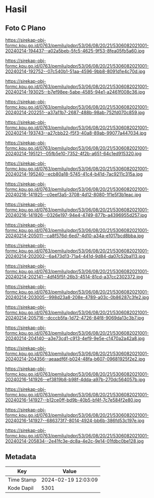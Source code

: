 # Hasil

## Foto C Plano

https://sirekap-obj-formc.kpu.go.id/0763/pemilu/pdpr/53/06/08/20/21/5306082021001-20240214-194437--a02a5beb-5fc5-4625-9f53-8fea05fb5a60.jpg

https://sirekap-obj-formc.kpu.go.id/0763/pemilu/pdpr/53/06/08/20/21/5306082021001-20240214-192752--07c540b1-51aa-4596-9bb8-8091d1e4c70d.jpg

https://sirekap-obj-formc.kpu.go.id/0763/pemilu/pdpr/53/06/08/20/21/5306082021001-20240214-193025--b7ef98ee-5abe-4585-94e1-a2461f008c36.jpg

https://sirekap-obj-formc.kpu.go.id/0763/pemilu/pdpr/53/06/08/20/21/5306082021001-20240214-202251--a37a11b7-2687-488b-98ab-752fd070c859.jpg

https://sirekap-obj-formc.kpu.go.id/0763/pemilu/pdpr/53/06/08/20/21/5306082021001-20240214-193743--a27cbb22-f5f3-40a8-89ab-99077a447034.jpg

https://sirekap-obj-formc.kpu.go.id/0763/pemilu/pdpr/53/06/08/20/21/5306082021001-20240214-195121--05fb5e10-7352-4f2b-a651-64c1ed915320.jpg

https://sirekap-obj-formc.kpu.go.id/0763/pemilu/pdpr/53/06/08/20/21/5306082021001-20240214-195240--ecb80a18-5745-41c4-b41d-7ac9211c315a.jpg

https://sirekap-obj-formc.kpu.go.id/0763/pemilu/pdpr/53/06/08/20/21/5306082021001-20240216-141925--c0eef3a5-3708-4d12-8080-1f1e5f3b1eac.jpg

https://sirekap-obj-formc.kpu.go.id/0763/pemilu/pdpr/53/06/08/20/21/5306082021001-20240216-141926--0326e197-94e4-4749-877b-a4396955d257.jpg

https://sirekap-obj-formc.kpu.go.id/0763/pemilu/pdpr/53/06/08/20/21/5306082021001-20240214-205011--ca8f576d-6ed7-4d10-a34a-e1017bcd8bba.jpg

https://sirekap-obj-formc.kpu.go.id/0763/pemilu/pdpr/53/06/08/20/21/5306082021001-20240214-202002--6a473d13-71a4-441d-9d84-da07c52ba113.jpg

https://sirekap-obj-formc.kpu.go.id/0763/pemilu/pdpr/53/06/08/20/21/5306082021001-20240214-202141--4df45f5f-26b3-4514-81cd-a37cc2302372.jpg

https://sirekap-obj-formc.kpu.go.id/0763/pemilu/pdpr/53/06/08/20/21/5306082021001-20240214-203005--998d23a8-208e-4789-a03c-0b86287c3fe2.jpg

https://sirekap-obj-formc.kpu.go.id/0763/pemilu/pdpr/53/06/08/20/21/5306082021001-20240214-205716--dcccb5fa-1d72-4726-84f8-9069da13c3b7.jpg

https://sirekap-obj-formc.kpu.go.id/0763/pemilu/pdpr/53/06/08/20/21/5306082021001-20240214-204140--a3e73cd1-c913-4ef9-9e5e-c1470a2a42a8.jpg

https://sirekap-obj-formc.kpu.go.id/0763/pemilu/pdpr/53/06/08/20/21/5306082021001-20240214-204356--aeaadf6f-b024-48fa-b607-09681925f2e2.jpg

https://sirekap-obj-formc.kpu.go.id/0763/pemilu/pdpr/53/06/08/20/21/5306082021001-20240216-141926--ef3819b8-b98f-4dda-a97b-270dc564057b.jpg

https://sirekap-obj-formc.kpu.go.id/0763/pemilu/pdpr/53/06/08/20/21/5306082021001-20240216-141927--b12ce0ff-bd9b-40b5-bf4f-7c7e584f2e80.jpg

https://sirekap-obj-formc.kpu.go.id/0763/pemilu/pdpr/53/06/08/20/21/5306082021001-20240216-141927--686373f7-8014-4924-bb6b-386fd53c197e.jpg

https://sirekap-obj-formc.kpu.go.id/0763/pemilu/pdpr/53/06/08/20/21/5306082021001-20240214-205834--2e41fc3e-dc8a-4e2c-9e14-01fdbc0be128.jpg


## Metadata

| Key        | Value               |
| ---------- | ------------------- |
| Time Stamp | 2024-02-19 12:03:09 |
| Kode Dapil | 5301                |



